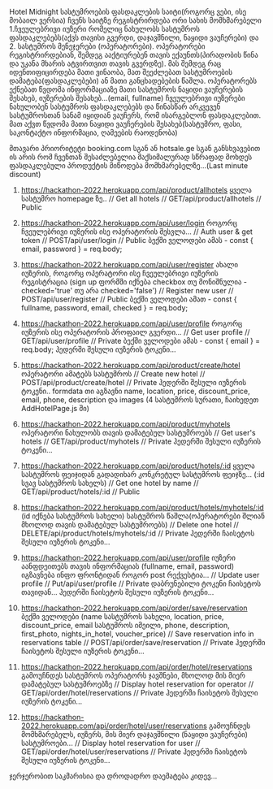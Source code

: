 Hotel Midnight
სასტუმროების ფასდაკლების საიტი(როგორც ვები, ისე მობაილ ვერსია)
ჩვენს საიტზე რეგისტრირდება ორი სახის მომხმარებელი 1.ჩვეულებრივი იუზერი რომელიც ნახულობს სასტუმროს ფასდაკლებებს(აქვს თავისი გვერდი, დაჯავშნილი, ნაყიდი ვაუჩერები) და 2. სასტუმროს მენეჯერები (ოპერატორები). ოპერატორები რეგისტრირდებიან, შემდეგ ააქტიურებენ თავის ექაუნთს(პირადობის წინა და უკანა მხარის ატვირთვით თავის გვერდზე). მას შემდეგ რაც იდენთიფიცირდება მათი ვინაობა, მათ შეეძლებათ სასტუმროების დამატება(ფასდაკლებები) ან მათი განცხადებების წაშლა. ოპერატორებს ექნებათ წვდომა ინფორმაციაზე მათი სასტუმროს ნაყიდი ვაუჩერების შესახებ, იუზერების შესახებ...(email, fullname)
ჩვეულებრივი იუზერები ნახულობენ სასტუმროს ფასდაკლებებს და წინასწარ არკვევენ სასტუმროსთან სანამ იყიდიან ვაუჩერს, რომ ისარგებლონ ფასდაკლებით. მათ აქვთ წვდომა მათი ნაყიდი ვაუჩერების შესახებ(სასტუმრო, ფასი, საკონტაქტო ინფორმაცია, ღამეების რაოდენობა)

მთავარი პრიორიტეტი booking.com სგან ან hotsale.ge სგან განსხვავებით ის არის რომ ჩვენთან შესაძლებელია მაქსიმალურად სწრაფად მოხდეს ფასდაკლებული პროდუქტის მიწოდება მომხმარებელზე...(Last minute discount)

1.  https://hackathon-2022.herokuapp.com/api/product/allhotels ყველა სასტუმრო homepage ზე..
    // Get all hotels
    // GET/api/product/allhotels
    // Public

2.  https://hackathon-2022.herokuapp.com/api/user/login როგორც ჩვეულებრივი იუზერის ისე ოპერატორის შესვლა...
    // Auth user & get token
    // POST/api/user/login
    // Public
    ბექში ველოდები ამას - const { email, password } = req.body;

3.  https://hackathon-2022.herokuapp.com/api/user/register ახალი იუზერის, როგორც ოპერატორი ისე ჩვეულებრივი იუზერის რეგისტრაცია (sign up ფორმში იქნება checkbox თუ მონიშნულია - checked='true' თუ არა checked='false')
    // Register new user
    // POST/api/user/register
    // Public
    ბექში ველოდები ამათ - const { fullname, password, email, checked } = req.body;

4.  https://hackathon-2022.herokuapp.com/api/user/profile როგორც იუზერის ისე ოპერატორის პროფაილ გვერდი...
    // Get user profile
    // GET/api/user/profile
    // Private
    ბექში ველოდები ამას - const { email } = req.body;
    ჰედერში შესული იუზერის ტოკენი...

5.  https://hackathon-2022.herokuapp.com/api/product/create/hotel ოპერატორი ამატებს სასტუმროს
    // Create new hotel
    // POST/api/product/create/hotel
    // Private
    ჰედერში შესული იუზერის ტოკენი..
    formdata თი აგზავნი
    name,
    location,
    price,
    discount_price,
    email,
    phone,
    description
    და images (4 სასტუმროს სურათი, ჩაიხედეთ AddHotelPage.js ში)

6.  https://hackathon-2022.herokuapp.com/api/product/myhotels ოპერატორი ნახულობს თავის დამატებულ სასტუმროებს
    // Get user's hotels
    // GET/api/product/myhotels
    // Private
    ჰედერში შესული იუზერის ტოკენი...

7.  https://hackathon-2022.herokuapp.com/api/product/hotels/:id ყველა სასტუმროს ფეიჯიდან გადადიხარ კონკრეტულ სასტუმროს ფეიჯზე... (:id სვავ სასტუმროს სახელს)
    // Get one hotel by name
    // GET/api/product/hotels/:id
    // Public

8.  https://hackathon-2022.herokuapp.com/api/product/hotels/myhotels/:id (id იქნება სასტუმროს სახელი) სასტუმროს წაშლა(ოპერატორები შლიან მხოლოდ თავის დამატებულ სასტუმროებს)
    // Delete one hotel
    // DELETE/api/product/hotels/myhotels/:id
    // Private
    ჰედერში ჩაისეტოს შესული იუზერის ტოკენი...

9. https://hackathon-2022.herokuapp.com/api/user/profile იუზერი აანფდეითებს თავის ინფორმაციას (fullname, email, password) იგზავნება ინფო ფრონტიდან როგორ post რექვესტია...
    // Update user profile
    // Put/api/user/profile
    // Private
    დაბრუნებილი ტოკენი ჩაისეტოს თავიდან...
    ჰედერში ჩაისეტოს შესული იუზერის ტოკენი...

10. https://hackathon-2022.herokuapp.com/api/order/save/reservation
    ბექში ველოდები (name სასტუმროს სახელი, location, price, discount_price, email სასტუმროს იმეილი, phone, description, first_photo, nights_in_hotel, voucher_price)
    // Save reservation info in reservations table
    // POST/api/order/save/reservation
    // Private
    ჰედერში ჩაისეტოს შესული იუზერის ტოკენი...

11. https://hackathon-2022.herokuapp.com/api/order/hotel/reservations
    გამოუჩნდეს სასტუმროს ოპერატორს ჯავშნები, მხოლოდ მის მიერ დამატებულ სასტუმროებზე
    // Display hotel reservation for operator
    // GET/api/order/hotel/reservations
    // Private
    ჰედერში ჩაისეტოს შესული იუზერის ტოკენი...

12. https://hackathon-2022.herokuapp.com/api/order/hotel/user/reservations
    გამოუჩნდეს მომხმარებელს, იუზერს, მის მიერ დაჯავშნილი (ნაყიდი ვაუჩერები) სასტუმროები...
    // Display hotel reservation for user
    // GET/api/order/hotel/user/reservations
    // Private
    ჰედერში ჩაისეტოს შესული იუზერის ტოკენი...

ჯერჯერობით საკმარისია და დროდადრო დაემატება კიდევ...
